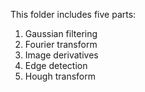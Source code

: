 This folder includes five parts:
1. Gaussian filtering
2. Fourier transform
3. Image derivatives
4. Edge detection
5. Hough transform
